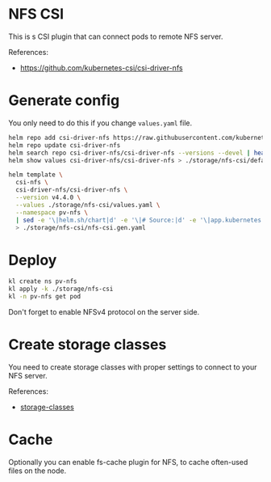 
# NFS CSI

This is s CSI plugin that can connect pods to remote NFS server.

References:
- https://github.com/kubernetes-csi/csi-driver-nfs

# Generate config

You only need to do this if you change `values.yaml` file.

```bash
helm repo add csi-driver-nfs https://raw.githubusercontent.com/kubernetes-csi/csi-driver-nfs/master/charts/
helm repo update csi-driver-nfs
helm search repo csi-driver-nfs/csi-driver-nfs --versions --devel | head
helm show values csi-driver-nfs/csi-driver-nfs > ./storage/nfs-csi/default-values.yaml
```

```bash
helm template \
  csi-nfs \
  csi-driver-nfs/csi-driver-nfs \
  --version v4.4.0 \
  --values ./storage/nfs-csi/values.yaml \
  --namespace pv-nfs \
  | sed -e '\|helm.sh/chart|d' -e '\|# Source:|d' -e '\|app.kubernetes.io/managed-by: Helm|d' \
  > ./storage/nfs-csi/nfs-csi.gen.yaml
```

# Deploy

```bash
kl create ns pv-nfs
kl apply -k ./storage/nfs-csi
kl -n pv-nfs get pod
```

Don't forget to enable NFSv4 protocol on the server side.

# Create storage classes

You need to create storage classes with proper settings to connect to your NFS server.

References:
- [storage-classes](./storage-classes/readme.md)

# Cache

Optionally you can enable fs-cache plugin for NFS, to cache often-used files on the node.
